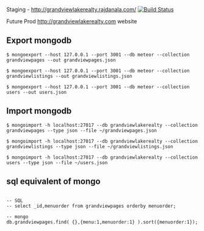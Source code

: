 
Staging - http://grandviewlakerealty.rajdanala.com/
[![Build Status](https://api.shippable.com/projects/5615b0911895ca44741ada01/badge?branchName=master)](https://app.shippable.com/projects/5615b0911895ca44741ada01/builds/latest)

Future Prod http://grandviewlakerealty.com website


## Export mongodb
```shell
$ mongoexport --host 127.0.0.1 --port 3001 --db meteor --collection grandviewpages --out grandviewpages.json

$ mongoexport --host 127.0.0.1 --port 3001 --db meteor --collection grandviewlistings --out grandviewlistings.json

$ mongoexport --host 127.0.0.1 --port 3001 --db meteor --collection users --out users.json
```
## Import mongodb
```shell
$ mongoimport -h localhost:27017 --db grandviewlakerealty --collection grandviewpages --type json --file ~/grandviewpages.json

$ mongoimport -h localhost:27017 --db grandviewlakerealty --collection grandviewlistings --type json --file ~/grandviewlistings.json

$ mongoimport -h localhost:27017 --db grandviewlakerealty --collection users --type json --file ~/users.json

```

## sql equivalent of mongo
```shell

-- SQL
-- select _id,menuorder from grandviewpages orderby menuorder;

-- mongo
db.grandviewpages.find( {},{menu:1,menuorder:1} ).sort({menuorder:1});

```